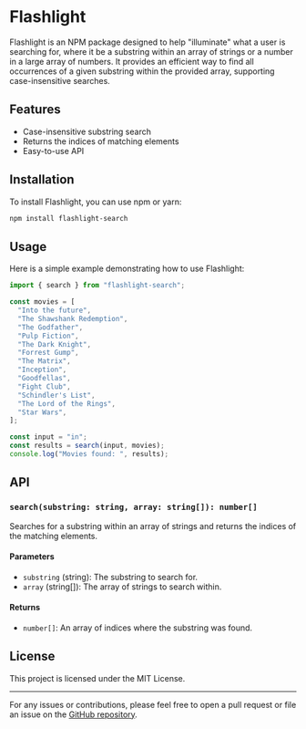 # Flashlight

Flashlight is an NPM package designed to help "illuminate" what a user is searching for, where it be a substring within an array of strings or a number in a large array of numbers. It provides an efficient way to find all occurrences of a given substring within the provided array, supporting case-insensitive searches.

## Features

- Case-insensitive substring search
- Returns the indices of matching elements
- Easy-to-use API

## Installation

To install Flashlight, you can use npm or yarn:

```sh
npm install flashlight-search
```

## Usage

Here is a simple example demonstrating how to use Flashlight:

```typescript
import { search } from "flashlight-search";

const movies = [
  "Into the future",
  "The Shawshank Redemption",
  "The Godfather",
  "Pulp Fiction",
  "The Dark Knight",
  "Forrest Gump",
  "The Matrix",
  "Inception",
  "Goodfellas",
  "Fight Club",
  "Schindler's List",
  "The Lord of the Rings",
  "Star Wars",
];

const input = "in";
const results = search(input, movies);
console.log("Movies found: ", results);
```

## API

### `search(substring: string, array: string[]): number[]`

Searches for a substring within an array of strings and returns the indices of the matching elements.

#### Parameters

- `substring` (string): The substring to search for.
- `array` (string[]): The array of strings to search within.

#### Returns

- `number[]`: An array of indices where the substring was found.

## License

This project is licensed under the MIT License.

---

For any issues or contributions, please feel free to open a pull request or file an issue on the [GitHub repository](https://github.com/DaviesOwonibi/flashlight).

